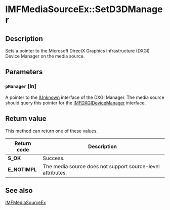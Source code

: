 # IMFMediaSourceEx::SetD3DManager

## Description

Sets a pointer to the Microsoft DirectX Graphics Infrastructure (DXGI) Device Manager on the media source.

## Parameters

### `pManager` [in]

A pointer to the [IUnknown](https://learn.microsoft.com/windows/desktop/api/unknwn/nn-unknwn-iunknown) interface of the DXGI Manager. The media source should query this pointer for the [IMFDXGIDeviceManager](https://learn.microsoft.com/windows/desktop/api/mfobjects/nn-mfobjects-imfdxgidevicemanager) interface.

## Return value

This method can return one of these values.

| Return code | Description |
| --- | --- |
| **S_OK** | Success. |
| **E_NOTIMPL** | The media source does not support source-level attributes. |

## See also

[IMFMediaSourceEx](https://learn.microsoft.com/windows/desktop/api/mfidl/nn-mfidl-imfmediasourceex)
